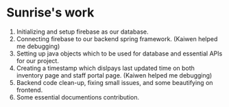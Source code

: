 # Sunrise's work

1. Initializing and setup firebase as our database.
2. Connecting firebase to our backend spring framework. (Kaiwen helped me debugging)
3. Setting up java objects which to be used for database and essential APIs for our project.
4. Creating a timestamp which dislpays last updated time on both inventory page and staff portal page. (Kaiwen helped me debugging)
5. Backend code clean-up, fixing small issues, and some beautifying on frontend.
6. Some essential documentions contribution.
